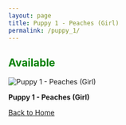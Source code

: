 ```yaml
---
layout: page
title: Puppy 1 - Peaches (Girl)
permalink: /puppy_1/
---
```


<h2><span style="color:green;">Available</span></h2>


 <div class="gallery-item">
    <img src="https://imagedelivery.net/t3wCsGMKGPWUV8JSaoSPtQ/6458ac23-a455-452b-9e38-4bf14479d900/public" alt="Puppy 1 - Peaches (Girl)">
    <p><strong>Puppy 1 - Peaches (Girl) </strong></p>
  </div>


[Back to Home](/)